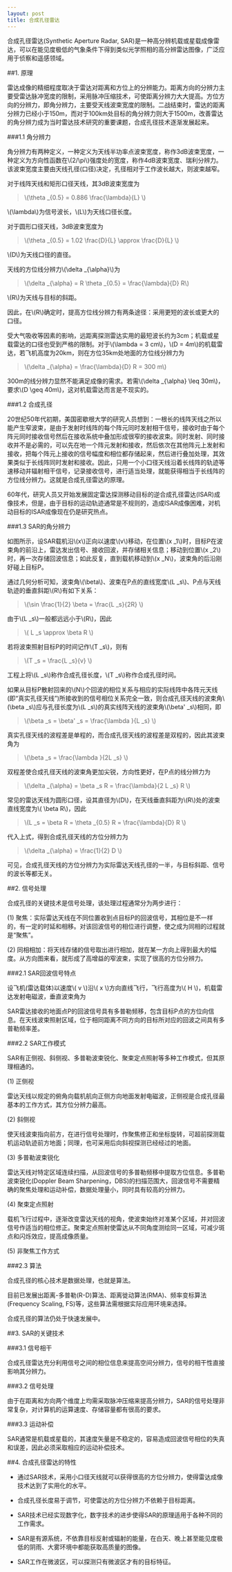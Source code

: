 ```yaml
---
layout: post
title: 合成孔径雷达
---
```


合成孔径雷达(Synthetic Aperture Radar, SAR)是一种高分辨机载或星载成像雷达，可以在能见度极低的气象条件下得到类似光学照相的高分辨雷达图像，广泛应用于侦察和遥感领域。

##1. 原理

雷达成像的精细程度取决于雷达对距离和方位上的分辨能力。距离方向的分辨力主要受雷达脉冲宽度的限制，采用脉冲压缩技术，可使距离分辨力大大提高。方位方向的分辨力，即角分辨力，主要受天线波束宽度的限制。二战结束时，雷达的距离分辨力已经小于150m，而对于100km处目标的角分辨力则大于1500m，改善雷达的角分辨力成为当时雷达技术研究的重要课题，合成孔径技术逐渐发展起来。

###1.1 角分辨力

角分辨力有两种定义，一种定义为天线半功率点波束宽度，称作3dB波束宽度，一种定义为方向性函数在\\(2/\pi\\)强度处的宽度，称作4dB波束宽度、瑞利分辨力。该波束宽度主要由天线孔径(口径)决定，孔径相对于工作波长越大，则波束越窄。

对于线阵天线和矩形口径天线，其3dB波束宽度为

>\\(\theta _{0.5} = 0.886 \frac{\lambda}{L} \\)

\\(\lambda\\)为信号波长，\\(L\\)为天线口径长度。

对于圆形口径天线，3dB波束宽度为

>\\(\theta _{0.5} = 1.02 \frac{D}{L} \approx \frac{D}{L} \\)

\\(D\\)为天线口径的直径。

天线的方位线分辨力\\(\delta _{\alpha}\\)为

>\\(\delta _{\alpha} = R \theta _{0.5} = \frac{\lambda}{D} R\\)

\\(R\\)为天线与目标的斜距。

因此，在\\(R\\)确定时，提高方位线分辨力有两条途径：采用更短的波长或更大的口径。

受大气吸收等因素的影响，远距离探测雷达实用的最短波长约为3cm；机载或星载雷达的口径也受到严格的限制。对于\\(\lambda = 3 cm\\)，\\(D = 4m\\)的机载雷达，若飞机高度为20km，则在方位35km处地面的方位线分辨力为

>\\(\delta _{\alpha} = \frac{\lambda}{D} R = 300 m\\)

300m的线分辨力显然不能满足成像的需求。若需\\(\delta _{\alpha} \leq 30m\\)，要求\\(D \geq 40m\\)，这对机载雷达而言是不现实的。

###1.2 合成孔径

20世纪50年代初期，美国密歇根大学的研究人员想到：一根长的线阵天线之所以能产生窄波束，是由于发射时线阵的每个阵元同时发射相干信号，接收时由于每个阵元同时接收信号然后在接收系统中叠加形成很窄的接收波束。同时发射、同时接收并不是必需的，可以先在地一个阵元发射和接收，然后依次在其他阵元上发射和接收，把每个阵元上接收的信号幅度和相位都存储起来，然后进行叠加处理，其效果类似于长线阵同时发射和接收。因此，只用一个小口径天线沿着长线阵的轨迹等速移动并辐射相干信号，记录接收信号，进行适当处理，就能获得相当于长线阵的方位线分辨力。这就是合成孔径雷达的原理。

60年代，研究人员又开始发展固定雷达探测移动目标的逆合成孔径雷达(ISAR)成像技术，但是，由于目标的运动轨迹通常是不规则的，造成ISAR成像困难，对机动目标的ISAR成像现在仍是研究热点。

###1.3 SAR的角分辨力

如图所示，设SAR载机沿\\(x\\)正向以速度\\(v\\)移动，在位置\\(x _1\\)时，目标P在波束角的前沿上，雷达发出信号、接收回波，并存储相关信息；移动到位置\\(x _2\\)时，再一次存储回波信息；如此反复，直到载机移动到\\(x _N\\)，波束角的后沿刚好碰上目标P。

通过几何分析可知，波束角\\(\beta\\)、波束在P点的直线宽度\\(L _s\\)、P点与天线轨迹的垂直斜距\\(R\\)有如下关系：

>\\(\sin \frac{1}{2} \beta = \frac{L _s}{2R} \\)

由于\\(L _s\\)一般都远远小于\\(R\\)，因此

>\\( L _s \approx \beta R \\)

若将波束照射目标P的时间记作\\(T _s\\)，则有

>\\(T _s = \frac{L _s}{v} \\)

工程上将\\(L _s\\)称作合成孔径长度，\\(T _s\\)称作合成孔径时间。

如果从目标P散射回来的\\(N\\)个回波的相位关系与相应的实际线阵中各阵元天线(即“真实孔径天线”)所接收到的信号相位关系完全一致，则合成孔径天线的波束角\\(\beta _s\\)应与孔径长度为\\(L _s\\)的真实线阵天线的波束角\\(\beta' _s\\)相同，即

>\\(\beta _s = \beta' _s = \frac{\lambda }{L _s} \\)

真实孔径天线的波程差是单程的，而合成孔径天线的波程差是双程的，因此其波束角为

>\\(\beta _s = \frac{\lambda }{2L _s} \\)

双程差使合成孔径天线的波束角更加尖锐，方向性更好，在P点的线分辨力为

>\\(\delta _{\alpha} = \beta _s R = \frac{\lambda}{2 L _s} R \\)

常见的雷达天线为圆形口径，设其直径为\\(D\\)，在天线垂直斜距为\\(R\\)处的波束直线宽度为\\( \beta R\\)，因此

>\\(L _s = \beta R = \theta _{0.5} R = \frac{\lambda}{D} R \\)

代入上式，得到合成孔径天线的方位分辨力为

>\\(\delta _{\alpha} = \frac{1}{2} D \\)

可见，合成孔径天线的方位分辨力为实际雷达天线孔径的一半，与目标斜距、信号的波长等都无关。

##2. 信号处理

合成孔径的关键技术是信号处理，该处理过程通常分为两步进行：

(1)  聚焦：实际雷达天线在不同位置收到点目标P的回波信号，其相位是不一样的，有一定的时延和相移。对该回波信号的相位进行调整，使之成为同相的过程就是“聚焦”。

(2)  同相相加：将天线存储的信号取出进行相加，就在某一方向上得到最大的幅度。从方向图来看，就形成了高增益的窄波束，实现了很高的方位分辨力。

###2.1 SAR回波信号特点

设飞机(雷达载体)以速度\\( v \\)沿\\( x \\)方向直线飞行，飞行高度为\\( H \\)，机载雷达发射电磁波，垂直波束角为

SAR雷达接收的地面点P的回波信号具有多普勒频移，包含目标P点的方位向信息。在天线波束照射区域，位于相同距离不同方向的目标所对应的回波之间具有多普勒频率差。

###2.2 SAR工作模式

SAR有正侧视、斜侧视、多普勒波束锐化、聚束定点照射等多种工作模式，但其原理相通的。

(1) 正侧视

雷达天线以规定的俯角向载机航向正侧方向地面发射电磁波，正侧视是合成孔径最基本的工作方式，其方位分辨力最高。

(2) 斜侧视

使天线波束指向前方，在进行信号处理时，作聚焦修正和坐标旋转，可超前探测载机运动轨迹前方地面；同理，也可采用后向斜视探测已经经过的地面。

(3) 多普勒波束锐化

雷达天线对特定区域连续扫描，从回波信号的多普勒频移中提取方位信息。多普勒波束锐化(Doppler Beam Sharpening，DBS)的扫描范围大，回波信号不需要精确的聚焦处理和运动补偿，数据处理量小，同时具有较高的分辨力。

(4) 聚束定点照射

载机飞行过程中，逐渐改变雷达天线的视角，使波束始终对准某个区域，并对回波信号作适当的相位修正。聚束定点照射使雷达从不同角度测绘同一区域，可减少斑点和闪烁效应，提高成像质量。

(5) 非聚焦工作方式





###2.3 算法

合成孔径的核心技术是数据处理，也就是算法。

目前已发展出距离-多普勒(R-D)算法、距离徙动算法(RMA)、频率变标算法(Frequency Scaling, FS)等，这些算法需根据实际应用环境来选择。

合成孔径的算法仍处于快速发展中。

##3. SAR的关键技术

###3.1 信号相干

合成孔径雷达充分利用信号之间的相位信息来提高空间分辨力，信号的相干性直接影响其分辨力。

###3.2 信号处理

由于在距离和方向两个维度上均需采取脉冲压缩来提高分辨力，SAR的信号处理非常复杂，对计算机的运算速度、存储容量都有很高的要求。

###3.3 运动补偿

SAR通常是机载或星载的，其速度矢量是不稳定的，容易造成回波信号相位的失真和误差，因此必须采取相应的运动补偿技术。

##4. 合成孔径雷达的特性

+ 通过SAR技术，采用小口径天线就可以获得很高的方位分辨力，使得雷达成像技术达到了实用化的水平。

+ 合成孔径长度易于调节，可使雷达的方位分辨力不依赖于目标距离。

+ SAR技术已经实现数字化，数字技术的进步使得SAR的原理适用于各种不同的工作需求。

+ SAR是有源系统，不依靠目标反射或辐射的能量，在白天、晚上甚至能见度极低的阴雨、大雾环境中都能获取高质量的图像。

+ SAR工作在微波区，可以探测只有微波区才有的目标特征。